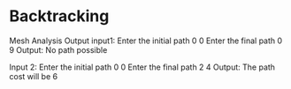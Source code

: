 # Backtracking
Mesh Analysis Output
input1:
Enter the initial path
0
0
Enter the final path
0
9
Output:
No path possible

Input 2:
Enter the initial path
0
0
Enter the final path 
2
4
Output:
The path cost will be 6
